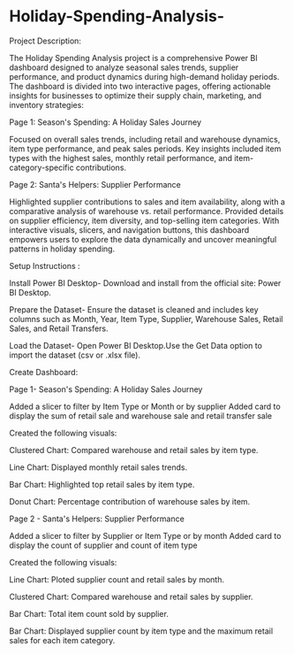 # Holiday-Spending-Analysis- 

Project Description:

The Holiday Spending Analysis project is a comprehensive Power BI dashboard designed to analyze seasonal sales trends, supplier performance, and product dynamics during high-demand holiday periods. The dashboard is divided into two interactive pages, offering actionable insights for businesses to optimize their supply chain, marketing, and inventory strategies:

Page 1: Season's Spending: A Holiday Sales Journey

Focused on overall sales trends, including retail and warehouse dynamics, item type performance, and peak sales periods.
Key insights included item types with the highest sales, monthly retail performance, and item-category-specific contributions.

Page 2: Santa's Helpers: Supplier Performance

Highlighted supplier contributions to sales and item availability, along with a comparative analysis of warehouse vs. retail performance.
Provided details on supplier efficiency, item diversity, and top-selling item categories.
With interactive visuals, slicers, and navigation buttons, this dashboard empowers users to explore the data dynamically and uncover meaningful patterns in holiday spending. 


Setup Instructions :

Install Power BI Desktop- Download and install from the official site: Power BI Desktop.

Prepare the Dataset- Ensure the dataset is cleaned and includes key columns such as Month, Year, Item Type, Supplier, Warehouse Sales, Retail Sales, and Retail Transfers.

Load the Dataset- Open Power BI Desktop.Use the Get Data option to import the dataset (csv or .xlsx file).

Create Dashboard:

Page 1- Season's Spending: A Holiday Sales Journey

Added a slicer to filter by Item Type or Month or by supplier 
Added card to display the sum of retail sale and warehouse sale and retail transfer sale 

Created the following visuals:

Clustered Chart: Compared warehouse and retail sales by item type.

Line Chart: Displayed monthly retail sales trends.

Bar Chart: Highlighted top retail sales by item type.

Donut Chart: Percentage contribution of warehouse sales by item.


Page 2 - Santa's Helpers: Supplier Performance

Added a slicer to filter by Supplier or Item Type or by month 
Added card to display the count of supplier and count of item type 

Created the following visuals:

Line Chart: Ploted supplier count and retail sales by month.

Clustered Chart: Compared warehouse and retail sales by supplier.

Bar Chart: Total item count sold by supplier.

Bar Chart: Displayed supplier count by item type and the maximum retail sales for each item category.
